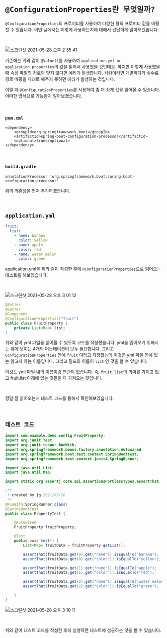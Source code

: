 # `@ConfigurationProperties란 무엇일까?`

`@ConfigurationProperties`의 프로퍼티를 사용하여 다양한 형의 프로퍼티 값을 매핑할 수 있습니다. 이번 글에서는 어떻게 사용하는지에 대해서 간단하게 알아보겠습니다. 

<br>

![스크린샷 2021-05-28 오후 2 35 41](https://user-images.githubusercontent.com/45676906/119935185-05650800-bfc2-11eb-8388-0a24e4338e9a.png)

기존에는 위와 같이 `@Value()`를 사용하여 `application.yml or application.properties`의 값을 읽어서 사용했을 것인데요. 하지만 이렇게 사용했을 때 속성 파일의 경로와 맞지 않다면 에러가 발생합니다. 사람이라면 개발하다가 실수로 경로 매핑을 제대로 해주지 못하면 에러가 발생하는 것입니다.

이럴 때 `@ConfigurationProperties`를 사용하여 좀 더 쉽게 값을 읽어올 수 있습니다. 어떠한 방식으로 가능한지 알아보겠습니다. 

<br>

### `pom.xml`

```
<dependency>
    <groupId>org.springframework.boot</groupId>
    <artifactId>spring-boot-configuration-processor</artifactId>
    <optional>true</optional>
</dependency>
```

<br>

### `build.gradle`

```
annotationProcessor 'org.springframework.boot:spring-boot-configuration-processor'
```

위의 의존성을 먼저 추가하겠습니다. 

<br>

## `application.yml`

```yaml
fruit:
  list:
    - name: banana
      color: yellow
    - name: apple
      color: red
    - name: water melon
      color: green
```

application.yml을 위와 같이 작성한 후에 `@ConfigurationProperties`으로 읽어오는 테스트를 해보겠습니다. 

<br>

![스크린샷 2021-05-28 오후 3 01 12](https://user-images.githubusercontent.com/45676906/119937396-a43f3380-bfc5-11eb-8b78-166dea5bb6fc.png)

```java
@Setter
@Getter
@Component
@ConfigurationProperties("fruit")
public class FruitProperty {
    private List<Map> list;
}
```

위와 같이 yml 파일을 읽어올 수 있도록 코드를 작성했습니다. yml을 읽어오기 위해서는 위에 보이는 4개의 어노테이션이 모두 필요합니다. 
그리고 `ConfigurationProperties` 안에 `fruit` 이라고 지정했는데 이것은 yml 파일 안에 있는 읽고자 하는 이름입니다. 그리고 필드의 이름이 `list` 인 것을 볼 수 있습니다. 

이것도 yml 파일 내의 이름이랑 연관이 있습니다. 즉, `fruit.list`의 의미를 가지고 있고 fruit.list 아래에 있는 것들을 다 가져오는 것입니다. 

<br>

정말 잘 읽어오는지 테스트 코드를 통해서 확인해보겠습니다. 

<br>

## `테스트 코드`

```java
import com.example.demo.config.FruitProperty;
import org.junit.Test;
import org.junit.runner.RunWith;
import org.springframework.beans.factory.annotation.Autowired;
import org.springframework.boot.test.context.SpringBootTest;
import org.springframework.test.context.junit4.SpringRunner;

import java.util.List;
import java.util.Map;

import static org.assertj.core.api.AssertionsForClassTypes.assertThat;

/**
 * created by jg 2021/05/28
 */
@RunWith(SpringRunner.class)
@SpringBootTest
public class PropertyTest {

    @Autowired
    FruitProperty fruitProperty;

    @Test
    public void test() {
        List<Map> fruitData = fruitProperty.getList();

        assertThat(fruitData.get(0).get("name")).isEqualTo("banana");
        assertThat(fruitData.get(0).get("color")).isEqualTo("yellow");

        assertThat(fruitData.get(1).get("name")).isEqualTo("apple");
        assertThat(fruitData.get(1).get("color")).isEqualTo("red");

        assertThat(fruitData.get(2).get("name")).isEqualTo("water melon");
        assertThat(fruitData.get(2).get("color")).isEqualTo("green");

    }
}
```

![스크린샷 2021-05-28 오후 3 10 11](https://user-images.githubusercontent.com/45676906/119938109-db621480-bfc6-11eb-80c8-8cc9cf2aaf38.png)

<br>

위와 같이 테스트 코드를 작성한 후에 실행하면 테스트에 성공하는 것을 볼 수 있습니다.

